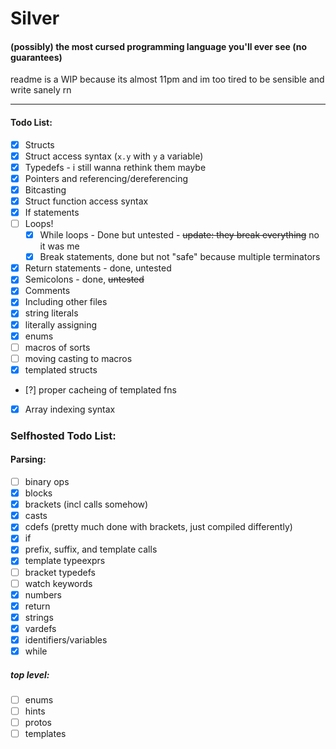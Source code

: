 # Silver  
#### (possibly) the most cursed programming language you'll ever see (no guarantees)  
readme is a WIP because its almost 11pm and im too tired to be sensible and write sanely rn

---

#### Todo List:
- [X] Structs
- [X] Struct access syntax (`x.y` with `y` a variable)
- [X] Typedefs - i still wanna rethink them maybe
- [X] Pointers and referencing/dereferencing
- [X] Bitcasting
- [X] Struct function access syntax
- [X] If statements
- [ ] Loops!
  - [X] While loops - Done but untested - ~~update: they break everything~~ no it was me
  - [X] Break statements, done but not "safe" because multiple terminators
- [X] Return statements - done, untested
- [X] Semicolons - done, ~~untested~~
- [X] Comments
- [X] Including other files
- [X] string literals
- [X] literally assigning
- [X] enums
- [ ] macros of sorts
- [ ] moving casting to macros
- [X] templated structs
- [?] proper cacheing of templated fns
- [X] Array indexing syntax

### Selfhosted Todo List:
#### Parsing:
- [ ] binary ops
- [X] blocks
- [X] brackets (incl calls somehow)
- [X] casts
- [X] cdefs (pretty much done with brackets, just compiled differently)
- [X] if
- [X] prefix, suffix, and template calls
- [X] template typeexprs
- [ ] bracket typedefs
- [ ] watch keywords
- [X] numbers
- [X] return
- [X] strings
- [X] vardefs
- [X] identifiers/variables
- [X] while
##### top level:
- [ ] enums
- [ ] hints
- [ ] protos
- [ ] templates
